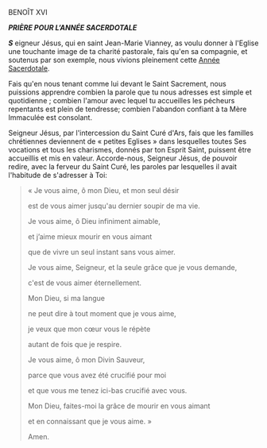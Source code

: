 BENOÎT XVI

***PRIÈRE POUR L’ANNÉE SACERDOTALE***

***S*** eigneur Jésus, qui en saint Jean-Marie Vianney, as voulu donner à l'Eglise une touchante image de ta charité pastorale, fais qu'en sa compagnie, et soutenus par son exemple, nous vivions pleinement cette [Année Sacerdotale](http://www.vatican.va/special/anno_sac/index_fr.html).

Fais qu'en nous tenant comme lui devant le Saint Sacrement, nous puissions apprendre combien la parole que tu nous adresses est simple et quotidienne ; combien l'amour avec lequel tu accueilles les pécheurs repentants est plein de tendresse; combien l'abandon confiant à ta Mère Immaculée est consolant.

Seigneur Jésus, par l'intercession du Saint Curé d'Ars, fais que les familles chrétiennes deviennent de « petites Eglises » dans lesquelles toutes Ses vocations et tous les charismes, donnés par ton Esprit Saint, puissent être accueillis et mis en valeur. Accorde-nous, Seigneur Jésus, de pouvoir redire, avec la ferveur du Saint Curé, les paroles par lesquelles il avait l'habitude de s'adresser à Toi:

> « Je vous aime, ô mon Dieu, et mon seul désir
>
> est de vous aimer jusqu'au dernier soupir de ma vie.
>
> Je vous aime, ô Dieu infiniment aimable,
>
> et j’aime mieux mourir en vous aimant
>
> que de vivre un seul instant sans vous aimer.
>
> Je vous aime, Seigneur, et la seule grâce que je vous demande,
>
> c'est de vous aimer éternellement.
>
> Mon Dieu, si ma langue
>
> ne peut dire à tout moment que je vous aime,
>
> je veux que mon cœur vous le répète
>
> autant de fois que je respire.
>
> Je vous aime, ô mon Divin Sauveur,
>
> parce que vous avez été crucifié pour moi
>
> et que vous me tenez ici-bas crucifié avec vous.
>
> Mon Dieu, faites-moi la grâce de mourir en vous aimant
>
> et en connaissant que je vous aime. »
>
> Amen.